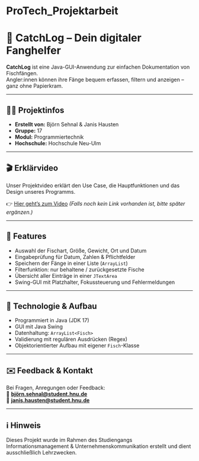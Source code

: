 # ProTech_Projektarbeit  
# 🎣 CatchLog – Dein digitaler Fanghelfer

**CatchLog** ist eine Java-GUI-Anwendung zur einfachen Dokumentation von Fischfängen.  
Angler:innen können ihre Fänge bequem erfassen, filtern und anzeigen – ganz ohne Papierkram.

---

## 🧑‍💻 Projektinfos
- **Erstellt von:** Björn Sehnal & Janis Hausten  
- **Gruppe:** 17  
- **Modul:** Programmiertechnik  
- **Hochschule:** Hochschule Neu-Ulm  

---

## 🎬 Erklärvideo

Unser Projektvideo erklärt den Use Case, die Hauptfunktionen und das Design unseres Programms.

👉 [Hier geht’s zum Video](https://youtu.be/tewsiCtHkpM)
*(Falls noch kein Link vorhanden ist, bitte später ergänzen.)*

---

## 🧰 Features
- Auswahl der Fischart, Größe, Gewicht, Ort und Datum
- Eingabeprüfung für Datum, Zahlen & Pflichtfelder
- Speichern der Fänge in einer Liste (`ArrayList`)
- Filterfunktion: nur behaltene / zurückgesetzte Fische
- Übersicht aller Einträge in einer `JTextArea`
- Swing-GUI mit Platzhalter, Fokussteuerung und Fehlermeldungen

---

## 🔧 Technologie & Aufbau
- Programmiert in Java (JDK 17)
- GUI mit Java Swing
- Datenhaltung: `ArrayList<Fisch>`
- Validierung mit regulären Ausdrücken (Regex)
- Objektorientierter Aufbau mit eigener `Fisch`-Klasse

---

## ✉️ Feedback & Kontakt
Bei Fragen, Anregungen oder Feedback:  
📧 **björn.sehnal@student.hnu.de**  
📧 **janis.hausten@student.hnu.de**

---

## ℹ️ Hinweis
Dieses Projekt wurde im Rahmen des Studiengangs Informationsmanagement & Unternehmenskommunikation erstellt und dient ausschließlich Lehrzwecken.
